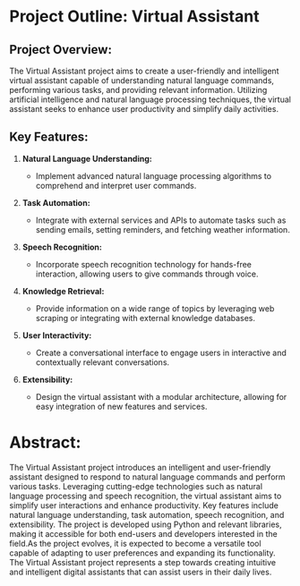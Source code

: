 # Project Outline: Virtual Assistant

## Project Overview:

The Virtual Assistant project aims to create a user-friendly and intelligent virtual assistant capable of understanding natural language commands, performing various tasks, and providing relevant information. Utilizing artificial intelligence and natural language processing techniques, the virtual assistant seeks to enhance user productivity and simplify daily activities.

## Key Features:

1. **Natural Language Understanding:**
   - Implement advanced natural language processing algorithms to comprehend and interpret user commands.

2. **Task Automation:**
   - Integrate with external services and APIs to automate tasks such as sending emails, setting reminders, and fetching weather information.

3. **Speech Recognition:**
   - Incorporate speech recognition technology for hands-free interaction, allowing users to give commands through voice.

4. **Knowledge Retrieval:**
   - Provide information on a wide range of topics by leveraging web scraping or integrating with external knowledge databases.

5. **User Interactivity:**
   - Create a conversational interface to engage users in interactive and contextually relevant conversations.

6. **Extensibility:**
   - Design the virtual assistant with a modular architecture, allowing for easy integration of new features and services.

# Abstract:

The Virtual Assistant project introduces an intelligent and user-friendly assistant designed to respond to natural language commands and perform various tasks. Leveraging cutting-edge technologies such as natural language processing and speech recognition, the virtual assistant aims to simplify user interactions and enhance productivity.
Key features include natural language understanding, task automation, speech recognition, and extensibility. The project is developed using Python and relevant libraries, making it accessible for both end-users and developers interested in the field.As the project evolves, it is expected to become a versatile tool capable of adapting to user preferences and expanding its functionality. The Virtual Assistant project represents a step towards creating intuitive and intelligent digital assistants that can assist users in their daily lives.
